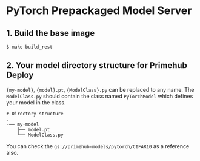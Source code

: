 # PyTorch Prepackaged Model Server

## 1. Build the base image

```
$ make build_rest
```

## 2. Your model directory structure for Primehub Deploy

`{my-model}`, `{model}.pt`, `{ModelClass}.py` can be replaced to any name. The `ModelClass.py` should contain the class named `PyTorchModel` which defines your model in the class.
```
# Directory structure
.
-── my-model
    ├── model.pt
    └── ModelClass.py
```

You can check the `gs://primehub-models/pytorch/CIFAR10` as a reference also.
